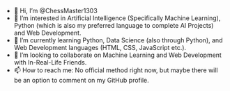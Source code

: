 - 👋 Hi, I’m @ChessMaster1303
- 👀 I’m interested in Artificial Intelligence (Specifically Machine Learning), Python (which is also my preferred language to complete AI Projects) and Web Development.
- 🌱 I’m currently learning Python, Data Science (also through Python), and Web Development languages (HTML, CSS, JavaScript etc.).
- 💞️ I’m looking to collaborate on Machine Learning and Web Development with In-Real-Life Friends.
- 📫 How to reach me: No official method right now, but maybe there will be an option to comment on my GitHub profile.

<!---
ChessMaster1303/ChessMaster1303 is a ✨ special ✨ repository because its `README.md` (this file) appears on your GitHub profile.
You can click the Preview link to take a look at your changes.
--->
